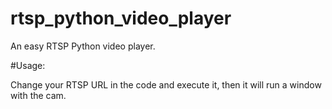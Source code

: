 # rtsp_python_video_player
An easy RTSP Python video player.

#Usage:

Change your RTSP URL in the code and execute it, then it will run a window with the cam.
